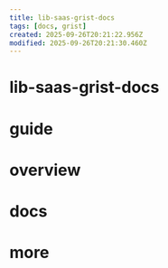 ```yaml
---
title: lib-saas-grist-docs
tags: [docs, grist]
created: 2025-09-26T20:21:22.956Z
modified: 2025-09-26T20:21:30.460Z
---
```


# lib-saas-grist-docs

# guide

# overview

# docs

# more
